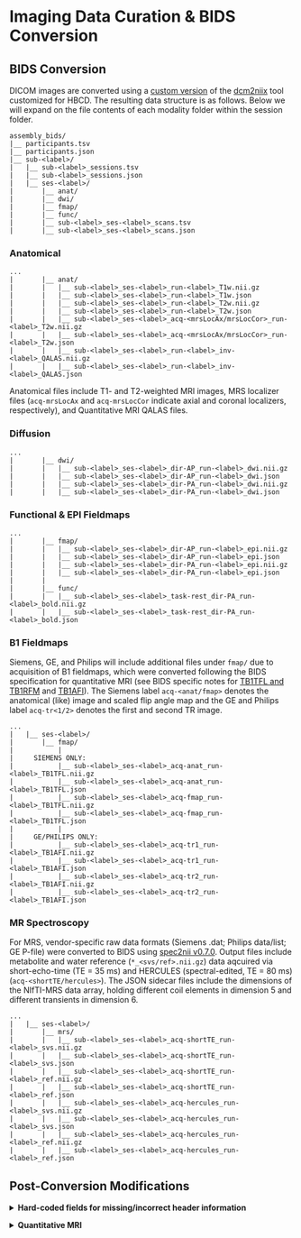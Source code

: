 # Imaging Data Curation & BIDS Conversion

## BIDS Conversion
DICOM images are converted using a [custom version](https://github.com/rordenlab/dcm2niix/tree/c5caaa9f858b704b61d3ff4a7989282922dd712e) of the [dcm2niix](https://github.com/rordenlab/dcm2niix) tool customized for HBCD. The resulting data structure is as follows. Below we will expand on the file contents of each modality folder within the session folder. 

```
assembly_bids/ 
|__ participants.tsv
|__ participants.json 
|__ sub-<label>/
|   |__ sub-<label>_sessions.tsv
|   |__ sub-<label>_sessions.json
|   |__ ses-<label>/
|       |__ anat/
|       |__ dwi/
|       |__ fmap/
|       |__ func/
|       |__ sub-<label>_ses-<label>_scans.tsv
|       |__ sub-<label>_ses-<label>_scans.json
```

### Anatomical
```
...
|       |__ anat/
|       |   |__ sub-<label>_ses-<label>_run-<label>_T1w.nii.gz 
|       |   |__ sub-<label>_ses-<label>_run-<label>_T1w.json
|       |   |__ sub-<label>_ses-<label>_run-<label>_T2w.nii.gz
|       |   |__ sub-<label>_ses-<label>_run-<label>_T2w.json
|       |   |__ sub-<label>_ses-<label>_acq-<mrsLocAx/mrsLocCor>_run-<label>_T2w.nii.gz 
|       |   |__ sub-<label>_ses-<label>_acq-<mrsLocAx/mrsLocCor>_run-<label>_T2w.json
|       |   |__ sub-<label>_ses-<label>_run-<label>_inv-<label>_QALAS.nii.gz
|       |   |__ sub-<label>_ses-<label>_run-<label>_inv-<label>_QALAS.json
```
Anatomical files include T1- and T2-weighted MRI images, MRS localizer files (`acq-mrsLocAx` and `acq-mrsLocCor` indicate axial and coronal localizers, respectively), and Quantitative MRI QALAS files.

### Diffusion
```
...
|       |__ dwi/
|       |   |__ sub-<label>_ses-<label>_dir-AP_run-<label>_dwi.nii.gz
|       |   |__ sub-<label>_ses-<label>_dir-AP_run-<label>_dwi.json
|       |   |__ sub-<label>_ses-<label>_dir-PA_run-<label>_dwi.nii.gz
|       |   |__ sub-<label>_ses-<label>_dir-PA_run-<label>_dwi.json
```

### Functional & EPI Fieldmaps
```
...
|       |__ fmap/
|       |   |__ sub-<label>_ses-<label>_dir-AP_run-<label>_epi.nii.gz
|       |   |__ sub-<label>_ses-<label>_dir-AP_run-<label>_epi.json
|       |   |__ sub-<label>_ses-<label>_dir-PA_run-<label>_epi.nii.gz
|       |   |__ sub-<label>_ses-<label>_dir-PA_run-<label>_epi.json
|       |
|       |__ func/
|       |   |__ sub-<label>_ses-<label>_task-rest_dir-PA_run-<label>_bold.nii.gz
|       |   |__ sub-<label>_ses-<label>_task-rest_dir-PA_run-<label>_bold.json
```

### B1 Fieldmaps
Siemens, GE, and Philips will include additional files under `fmap/` due to acquisition of B1 fieldmaps, which were converted following the BIDS specification for quantitative MRI (see BIDS specific notes for [TB1TFL and TB1RFM](https://bids-specification.readthedocs.io/en/stable/appendices/qmri.html#tb1tfl-and-tb1rfm-specific-notes) and [TB1AFI](https://bids-specification.readthedocs.io/en/stable/appendices/qmri.html#tb1afi-specific-notes)). The Siemens label `acq-<anat/fmap>` denotes the anatomical (like) image and scaled flip angle map and the GE and Philips label `acq-tr<1/2>` denotes the first and second TR image.
```
...
|   |__ ses-<label>/
|       |__ fmap/
|           |
|     SIEMENS ONLY:
|           |__ sub-<label>_ses-<label>_acq-anat_run-<label>_TB1TFL.nii.gz
|           |__ sub-<label>_ses-<label>_acq-anat_run-<label>_TB1TFL.json
|           |__ sub-<label>_ses-<label>_acq-fmap_run-<label>_TB1TFL.nii.gz
|           |__ sub-<label>_ses-<label>_acq-fmap_run-<label>_TB1TFL.json
|           |
|     GE/PHILIPS ONLY:
|           |__ sub-<label>_ses-<label>_acq-tr1_run-<label>_TB1AFI.nii.gz 
|           |__ sub-<label>_ses-<label>_acq-tr1_run-<label>_TB1AFI.json 
|           |__ sub-<label>_ses-<label>_acq-tr2_run-<label>_TB1AFI.nii.gz
|           |__ sub-<label>_ses-<label>_acq-tr2_run-<label>_TB1AFI.json
```

### MR Spectroscopy
For MRS, vendor-specific raw data formats (Siemens .dat; Philips data/list; GE P-file) were converted to BIDS using [spec2nii v0.7.0](https://github.com/wtclarke/spec2nii). Output files include metabolite and water reference (`*_<svs/ref>.nii.gz`) data aqcuired via short-echo-time (TE = 35 ms) and HERCULES (spectral-edited, TE = 80 ms) (`acq-<shortTE/hercules>`). The JSON sidecar files include the dimensions of the NIfTI-MRS data array, holding different coil elements in dimension 5 and different transients in dimension 6.
```
...
|   |__ ses-<label>/
|       |__ mrs/
|       |   |__ sub-<label>_ses-<label>_acq-shortTE_run-<label>_svs.nii.gz
|       |   |__ sub-<label>_ses-<label>_acq-shortTE_run-<label>_svs.json
|       |   |__ sub-<label>_ses-<label>_acq-shortTE_run-<label>_ref.nii.gz
|       |   |__ sub-<label>_ses-<label>_acq-shortTE_run-<label>_ref.json
|       |   |__ sub-<label>_ses-<label>_acq-hercules_run-<label>_svs.nii.gz
|       |   |__ sub-<label>_ses-<label>_acq-hercules_run-<label>_svs.json
|       |   |__ sub-<label>_ses-<label>_acq-hercules_run-<label>_ref.nii.gz
|       |   |__ sub-<label>_ses-<label>_acq-hercules_run-<label>_ref.json
```

## Post-Conversion Modifications
<p>
<details>
<summary><b>Hard-coded fields for missing/incorrect header information</b></summary>
<br>
In some cases, <i>dcm2niix</i> conversion led to missing or incorrectly configured NIfTI/JSON metadata. To address these issues, the headers for the file types listed below were hard-coded after conversion. These hard-coded values are also documented in the <i>HardCodedValues</i> field of the corresponding JSON sidecar file.
<br>
<br>
<ul>
<b>Philips</b>
	<li>T1W: <i>RepetitionTime</i></li>
	<li>DWI: <i>PhaseEncodingDirection</i>, <i>TotalReadoutTime</i>, & <i>SliceTiming</i> (<i>SmallDelta</i> & <i>LargeDelta</i> also added)</li>
	<li>EPI: <i>PhaseEncodingDirection</i> & <i>TotalReadoutTime</i></li>
	<li>BOLD:	<i>PhaseEncodingDirection</i>, <i>TotalReadoutTime</i>, & <i>SliceTiming</i></li>
<br>
<b>GE</b>
	<li>T1W: <i>RepetitionTime</i></li>
</ul>
</details>
</p>

<details>
<summary><b>Quantitative MRI</b></summary><br>
Depending on the scanner manufacturer, <i>dcm2niix</i> conversion for QALAS produced either five 3D NIfTI files or a single 4D NIfTI file with five volumes (as well as missing JSON header information). To standardize the output, all <i>dcm2niix</i>-derived QALAS series were converted into five separate NIfTI files, each corresponding to a different inversion time (labeled using the <i>inv-&lt;label&gt;</i> BIDS entity). The associated JSON sidecar was then updated with the following modifications:

Hard-coded InversionTime values (sec) for QALAS files of each manufacturer:
<table dir="ltr" border="1" cellspacing="0" cellpadding="0" data-sheets-root="1" data-sheets-baot="1"><colgroup><col width="72" /><col width="59" /><col width="70" /><col width="68" /></colgroup>
<tbody>
<tr>
<th>QALAS file</th>
<th>Siemens</th>
<th>GE</th>
<th>Philips</th>
</tr>
<tr>
<td>inv-0</td>
<td>0</td>
<td>0</td>
<td>0</td>
</tr>
<tr>
<td>inv-1</td>
<td>0.1</td>
<td>0.119300</td>
<td>0.115000</td>
</tr>
<tr>
<td>inv-2</td>
<td>1</td>
<td>1.0191834</td>
<td>1.010522</td>
</tr>
<tr>
<td>inv-3</td>
<td>1.9</td>
<td>1.919068</td>
<td>1.906045</td>
</tr>
<tr>
<td>inv-4</td>
<td>2.8</td>
<td>2.818952</td>
<td>2.801567</td>
</tr>
</tbody>
</table>

</details><br>
